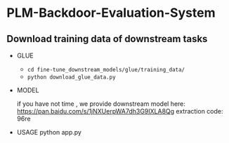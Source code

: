 # PLM-Backdoor-Evaluation-System

## Download training data of downstream tasks

- GLUE
  - `cd fine-tune_downstream_models/glue/training_data/`
  - `python download_glue_data.py`
 


- MODEL

  if you have not time , we provide downstream model here: https://pan.baidu.com/s/1jNXUerpWA7dh3G9IXLA8Qg    extraction code: 96re




- USAGE
  python app.py
